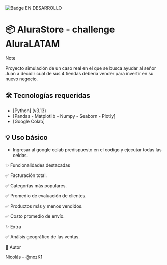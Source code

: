 ![Badge EN DESARROLLO](https://img.shields.io/badge/STATUS-EN%20DESARROLLO-yellow)

# 📦 AluraStore - challenge AluraLATAM

> [!NOTE]
> Proyecto simulación de un caso real en el que se busca ayudar al señor Juan a decidir cual de sus 4 tiendas deberia vender para invertir en su nuevo negocio.

## 🛠️ Tecnologías requeridas

- [Python] (v3.13)
- [Pandas - Matplotlib - Numpy - Seaborn - Plotly]
- [Google Colab]

## 💡 Uso básico

- Ingresar al google colab predispuesto en el codigo y ejecutar todas las celdas.

✨ Funcionalidades destacadas

 ✅  Facturación total.

 ✅  Categorías más populares.
 
 ✅  Promedio de evaluación de clientes.

 ✅  Productos más y menos vendidos.

 ✅  Costo promedio de envío.

 ✨ Extra

 ✅ Análsis geográfico de las ventas.

👤 Autor

Nicolás – @nxzK1

